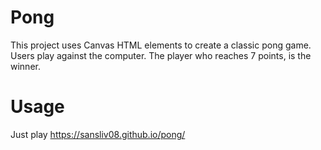 # Pong

This project uses Canvas HTML elements to create a classic pong game. Users play against the computer. The player who reaches 7 points, is the winner.

# Usage
Just play https://sansliv08.github.io/pong/

